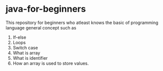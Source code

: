 # java-for-beginners
This repository for beginners who atleast knows the basic of programming language general concept such as 
1. If-else
2. Loops 
3. Switch case 
4. What is array 
5. What is identifier 
6. How an array is used to store values. 
